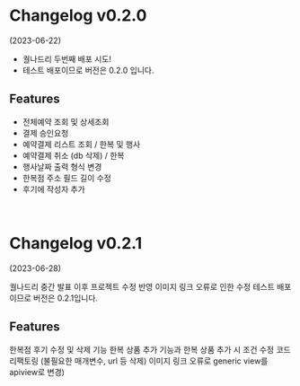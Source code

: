 # Changelog v0.2.0

 (2023-06-22)

- 궐나드리 두번째 배포 시도!
- 테스트 배포이므로 버전은 0.2.0 입니다.

## Features

- 전체예약 조회 및 상세조회
- 결제 승인요청
- 예약결제 리스트 조회 / 한복 및 행사
- 예약결제 취소 (db 삭제) / 한복
- 행사날짜 출력 형식 변경
- 한복점 주소 필드 길이 수정
- 후기에 작성자 추가

</br>

# Changelog v0.2.1
(2023-06-28)

궐나드리 중간 발표 이후 프로젝트 수정 반영
이미지 링크 오류로 인한 수정
테스트 배포이므로 버전은 0.2.1입니다.
## Features
한복점 후기 수정 및 삭제 기능
한복 상품 추가 기능과 한복 상품 추가 시 조건 수정
코드 리팩토링 (불필요한 매개변수, url 등 삭제)
이미지 링크 오류로 generic view를 apiview로 변경)
